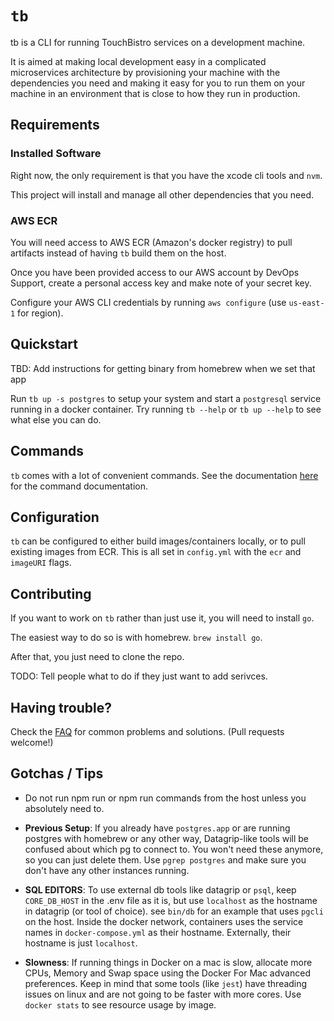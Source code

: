 # `tb`

tb is a CLI for running TouchBistro services on a development machine.

It is aimed at making local development easy in a complicated microservices architecture by provisioning your machine with the dependencies you need and making it easy for you to run them on your machine in an environment that is close to how they run in production.

## Requirements

### Installed Software

Right now, the only requirement is that you have the xcode cli tools and `nvm`.

This project will install and manage all other dependencies that you need.

### AWS ECR

You will need access to AWS ECR (Amazon's docker registry) to pull artifacts instead of having `tb` build them on the host.

Once you have been provided access to our AWS account by DevOps Support, create a personal access key and make note of your secret key.

Configure your AWS CLI credentials by running `aws configure` (use `us-east-1` for region).

## Quickstart

TBD: Add instructions for getting binary from homebrew when we set that app

Run `tb up -s postgres` to setup your system and start a `postgresql` service running in a docker container. Try running `tb --help` or `tb up --help` to see what else you can do.

## Commands

`tb` comes with a lot of convenient commands. See the documentation [here](docs/tb.md) for the command documentation.

## Configuration

`tb` can be configured to either build images/containers locally, or to pull existing images from ECR. This is all set in `config.yml` with the `ecr` and `imageURI` flags.

## Contributing

If you want to work on `tb` rather than just use it, you will need to install `go`.

The easiest way to do so is with homebrew. `brew install go`.

After that, you just need to clone the repo.

TODO: Tell people what to do if they just want to add serivces.

## Having trouble?

Check the [FAQ](docs/FAQ.md) for common problems and solutions. (Pull requests welcome!)

## Gotchas / Tips

- Do not run npm run or npm run commands from the host unless you absolutely need to.

- **Previous Setup**: If you already have `postgres.app` or are running postgres with homebrew or any other way, Datagrip-like tools will be confused about which pg to connect to. You won't need these anymore, so you can just delete them. Use `pgrep postgres` and make sure you don't have any other instances running.

- **SQL EDITORS**: To use external db tools like datagrip or `psql`, keep `CORE_DB_HOST` in the .env file as it is, but use `localhost` as the hostname in datagrip (or tool of choice). see `bin/db` for an example that uses `pgcli` on the host. Inside the docker network, containers uses the service names in `docker-compose.yml` as their hostname. Externally, their hostname is just `localhost`.

- **Slowness**: If running things in Docker on a mac is slow, allocate more CPUs, Memory and Swap space using the Docker For Mac advanced preferences. Keep in mind that some tools (like `jest`) have threading issues on linux and are not going to be faster with more cores. Use `docker stats` to see resource usage by image.
